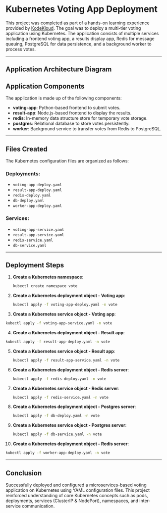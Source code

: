 # Kubernetes Voting App Deployment

This project was completed as part of a hands-on learning experience provided by [KodeKloud](https://kode.wiki/kubernetes-labs). The goal was to deploy a multi-tier voting application using Kubernetes. The application consists of multiple services including a frontend voting app, a results display app, Redis for message queuing, PostgreSQL for data persistence, and a background worker to process votes.

---

## Application Architecture Diagram


## Application Components

The application is made up of the following components:

- **voting-app**: Python-based frontend to submit votes.
- **result-app**: Node.js-based frontend to display the results.
- **redis**: In-memory data structure store for temporary vote storage.
- **postgres**: Relational database to store votes persistently.
- **worker**: Background service to transfer votes from Redis to PostgreSQL.

---

## Files Created

The Kubernetes configuration files are organized as follows:

### Deployments:
- `voting-app-deploy.yaml`
- `result-app-deploy.yaml`
- `redis-deploy.yaml`
- `db-deploy.yaml`
- `worker-app-deploy.yaml`

### Services:
- `voting-app-service.yaml`
- `result-app-service.yaml`
- `redis-service.yaml`
- `db-service.yaml`

---

## Deployment Steps

1. **Create a Kubernetes namespace**:
   ```bash
   kubectl create namespace vote
   ```
2. **Create a Kubernetes deployment object - Voting app**:
   ```bash
   kubectl apply -f voting-app-deploy.yaml -n vote
   ```
3.  **Create a Kubernetes service object - Voting app**:
   ```bash
   kubectl apply -f voting-app-service.yaml -n vote
   ```
4.  **Create a Kubernetes deployment object - Result app**:
   ```bash
   kubectl apply -f result-app-deploy.yaml -n vote
   ```
5. **Create a Kubernetes service object - Result app**:
   ```bash
   kubectl apply -f result-app-service.yaml -n vote
   ```
6. **Create a Kubernetes deployment object - Redis server**:
   ```bash
   kubectl apply -f redis-deploy.yaml -n vote
   ```
7. **Create a Kubernetes service object - Redis server**:
   ```bash
   kubectl apply -f redis-service.yaml -n vote
   ```
8. **Create a Kubernetes deployment object - Postgres server**:
   ```bash
   kubectl apply -f db-deploy.yaml -n vote
   ```
9. **Create a Kubernetes service object - Postgres server**:
   ```bash
   kubectl apply -f db-service.yaml -n vote
   ```
10. **Create a Kubernetes deployment object - Redis server**:
   ```bash
   kubectl apply -f worker-app-deploy.yaml -n vote
   ```

---

## Conclusion
Successfully deployed and configured a microservices-based voting application on Kubernetes using YAML configuration files. This project reinforced understanding of core Kubernetes concepts such as pods, deployments, services (ClusterIP & NodePort), namespaces, and inter-service communication.


